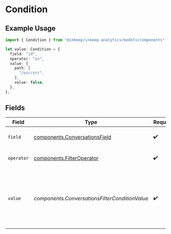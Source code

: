 # Condition

## Example Usage

```typescript
import { Condition } from "@inkeep/inkeep-analytics/models/components";

let value: Condition = {
  field: "id",
  operator: "in",
  value: {
    path: [
      "/usr/src",
    ],
    value: false,
  },
};
```

## Fields

| Field                                                                                                         | Type                                                                                                          | Required                                                                                                      | Description                                                                                                   |
| ------------------------------------------------------------------------------------------------------------- | ------------------------------------------------------------------------------------------------------------- | ------------------------------------------------------------------------------------------------------------- | ------------------------------------------------------------------------------------------------------------- |
| `field`                                                                                                       | [components.ConversationsField](../../models/components/conversationsfield.md)                                | :heavy_check_mark:                                                                                            | Available fields for Conversations                                                                            |
| `operator`                                                                                                    | [components.FilterOperator](../../models/components/filteroperator.md)                                        | :heavy_check_mark:                                                                                            | Available operators for filtering data                                                                        |
| `value`                                                                                                       | *components.ConversationsFilterConditionValue*                                                                | :heavy_check_mark:                                                                                            | The value to compare the field against. For JSON fields, can be either a JSON object or a {path, value} pair. |